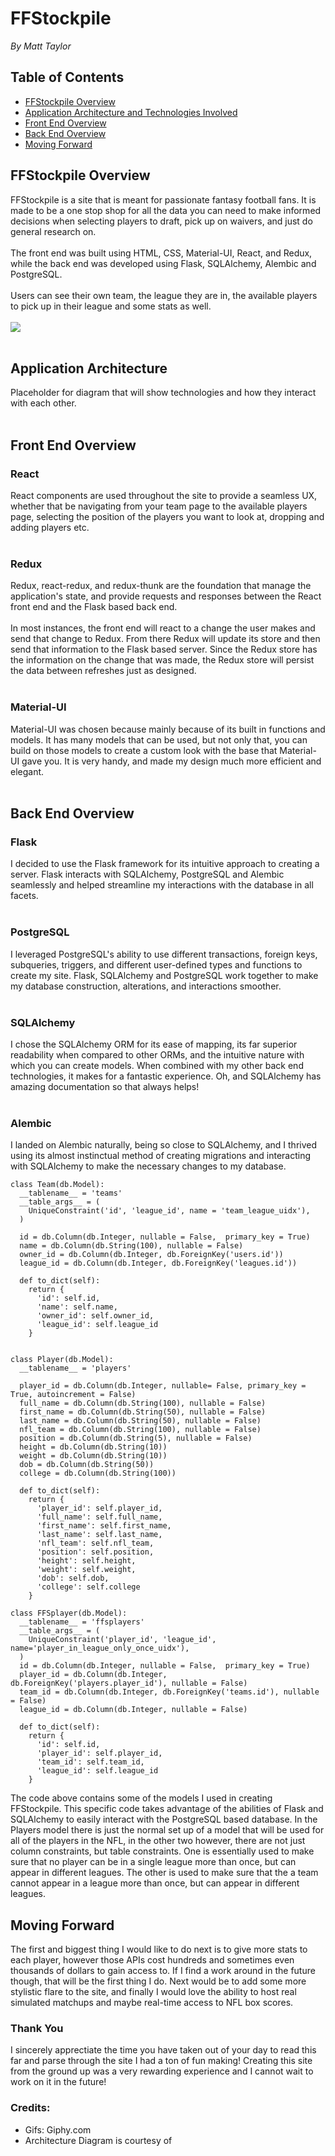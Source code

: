 # FFStockpile
*By Matt Taylor*
## Table of Contents 
- [FFStockpile Overview](#ffstockpile-overview)
- [Application Architecture and Technologies Involved](#application-architecture)
- [Front End Overview](#front-end-overview)
- [Back End Overview](#back-end-overview)
- [Moving Forward](#moving-forward)
## FFStockpile Overview
FFStockpile is a site that is meant for passionate fantasy football fans. It is made to be a one stop shop for all the data you can need to make informed decisions when selecting players to draft, pick up on waivers, and just do general research on.
</br>
</br>
The front end was built using HTML, CSS, Material-UI, React, and Redux, while the back end was developed using Flask, SQLAlchemy, Alembic and PostgreSQL.
</br>
</br>
Users can see their own team, the league they are in, the available players to pick up in their league and some stats as well.
</br>
</br>
![](https://media.giphy.com/media/Q2AqJPRb2qUgLIBoJ6/giphy.gif)
</br>
</br>
## Application Architecture
Placeholder for diagram that will show technologies and how they interact with each other.
</br>
</br>
## Front End Overview
### React
React components are used throughout the site to provide a seamless UX, whether that be navigating from your team page to the available players page, selecting the position of the players you want to look at, dropping and adding players etc.</br>
</br>
### Redux
Redux, react-redux, and redux-thunk are the foundation that manage the application's state, and provide requests and responses between the React front end and the Flask based back end.
</br>
</br>
In most instances, the front end will react to a change the user makes and send that change to Redux. From there Redux will update its store and then send that information to the Flask based server. Since the Redux store has the information on the change that was made, the Redux store will persist the data between refreshes just as designed.
</br>
</br>
### Material-UI
Material-UI was chosen because mainly because of its built in functions and models. It has many models that can be used, but not only that, you can build on those models to create a custom look with the base that Material-UI gave you. It is very handy, and made my design much more efficient and elegant.
</br>
</br>
## Back End Overview
### Flask
I decided to use the Flask framework for its intuitive approach to creating a server. Flask interacts with SQLAlchemy, PostgreSQL and Alembic seamlessly and helped streamline my interactions with the database in all facets.
</br>
</br>
### PostgreSQL
I leveraged PostgreSQL's ability to use different transactions, foreign keys, subqueries, triggers, and different user-defined types and functions to create my site. Flask, SQLAlchemy and PostgreSQL work together to make my database construction, alterations, and interactions smoother.
</br>
</br>
### SQLAlchemy
I chose the SQLAlchemy ORM for its ease of mapping, its far superior readability when compared to other ORMs, and the intuitive nature with which you can create models. When combined with my other back end technologies, it makes for a fantastic experience. Oh, and SQLAlchemy has amazing documentation so that always helps!
</br>
</br>
### Alembic
I landed on Alembic naturally, being so close to SQLAlchemy, and I thrived using its almost instinctual method of creating migrations and interacting with SQLAlchemy to make the necessary changes to my database.
</br>
```
class Team(db.Model):
  __tablename__ = 'teams'
  __table_args__ = (
    UniqueConstraint('id', 'league_id', name = 'team_league_uidx'),
  )

  id = db.Column(db.Integer, nullable = False,  primary_key = True)
  name = db.Column(db.String(100), nullable = False)
  owner_id = db.Column(db.Integer, db.ForeignKey('users.id'))
  league_id = db.Column(db.Integer, db.ForeignKey('leagues.id'))

  def to_dict(self):
    return {
      'id': self.id,
      'name': self.name,
      'owner_id': self.owner_id,
      'league_id': self.league_id
    }


class Player(db.Model):
  __tablename__ = 'players'

  player_id = db.Column(db.Integer, nullable= False, primary_key = True, autoincrement = False)
  full_name = db.Column(db.String(100), nullable = False)
  first_name = db.Column(db.String(50), nullable = False)
  last_name = db.Column(db.String(50), nullable = False)
  nfl_team = db.Column(db.String(100), nullable = False)
  position = db.Column(db.String(5), nullable = False)
  height = db.Column(db.String(10))
  weight = db.Column(db.String(10))
  dob = db.Column(db.String(50))
  college = db.Column(db.String(100))

  def to_dict(self):
    return {
      'player_id': self.player_id,
      'full_name': self.full_name,
      'first_name': self.first_name,
      'last_name': self.last_name,
      'nfl_team': self.nfl_team,
      'position': self.position,
      'height': self.height,
      'weight': self.weight,
      'dob': self.dob,
      'college': self.college
    }

class FFSplayer(db.Model):
  __tablename__ = 'ffsplayers'
  __table_args__ = (
    UniqueConstraint('player_id', 'league_id', name='player_in_league_only_once_uidx'),
  )
  id = db.Column(db.Integer, nullable = False,  primary_key = True)
  player_id = db.Column(db.Integer, db.ForeignKey('players.player_id'), nullable = False)
  team_id = db.Column(db.Integer, db.ForeignKey('teams.id'), nullable = False)
  league_id = db.Column(db.Integer, nullable = False)

  def to_dict(self):
    return {
      'id': self.id,
      'player_id': self.player_id,
      'team_id': self.team_id,
      'league_id': self.league_id
    }
```
The code above contains some of the models I used in creating FFStockpile. This specific code takes advantage of the abilities of Flask and SQLAlchemy to easily interact with the PostgreSQL based database. In the Players model there is just the normal set up of a model that will be used for all of the players in the NFL, in the other two however, there are not just column constraints, but table constraints. One is essentially used to make sure that no player can be in a single league more than once, but can appear in different leagues. The other is used to make sure that the a team cannot appear in a league more than once, but can appear in different leagues. 

## Moving Forward
The first and biggest thing I would like to do next is to give more stats to each player, however those APIs cost hundreds and sometimes even thousands of dollars to gain access to. If I find a work around in the future though, that will be the first thing I do. Next would be to add some more stylistic flare to the site, and finally I would love the ability to host real simulated matchups and maybe real-time access to NFL box scores.

### Thank You

I sincerely apprectiate the time you have taken out of your day to read this far and parse through the site I had a ton of fun making! Creating this site from the ground up was a very rewarding experience and I cannot wait to work on it in the future!

### Credits:

<ul>
  <li>Gifs: Giphy.com</li>
  <li>Architecture Diagram is courtesy of</li> 
</ul>
